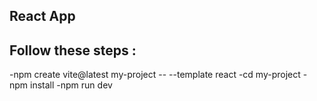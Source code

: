 ## React App

## Follow these steps :

-npm create vite@latest my-project -- --template react
-cd my-project
-npm install
-npm run dev
